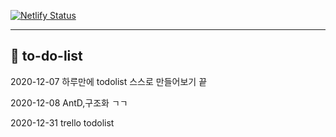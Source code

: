 [![Netlify Status](https://api.netlify.com/api/v1/badges/d7df8cdb-8e46-42d5-bc22-25187dfb68fe/deploy-status)](https://app.netlify.com/sites/too-do-list/deploys)
***

## 📘 to-do-list


2020-12-07 하루만에 todolist 스스로 만들어보기 끝

2020-12-08 AntD,구조화 ㄱㄱ

2020-12-31 trello todolist
